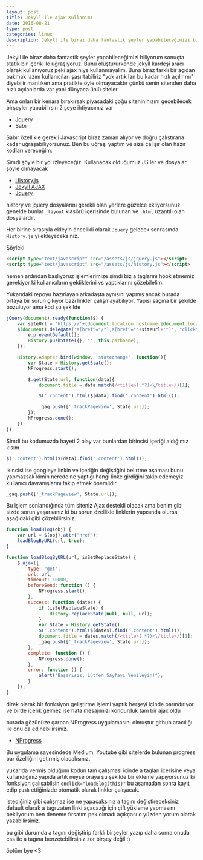 ```yaml
---
layout: post
title: Jekyll ile Ajax Kullanımı
date: 2016-08-21
type: post
categories: linux
description: Jekyll ile biraz daha fantastik şeyler yapabileceğimizi biliyorum sonuçta statik bir içerik ile uğraşıyoruz
---
```


Jekyll ile biraz daha fantastik şeyler yapabileceğimizi biliyorum sonuçta statik bir içerik ile uğraşıyoruz. Bunu oluştururkende jekyll kardeşi aracı olarak kullanıyoruz peki ajax niye kullanmayalım. Buna biraz farklı bir açıdan bakmak lazım kullanıcıları şaşırtabiliriz "yok artık lan bu kadar hızlı açılır mı" diyebilir mantıken ama pratikte öyle olmayacaktır çünkü senin sitenden daha hızlı açılanlarda var yani dünyaca ünlü siteler

Ama onları bir kenara bırakırsak piyasadaki çoğu sitenin hızını geçebilecek birşeyler yapabilirsin 2 şeye ihtiyacımız var

- Jquery
- Sabır

Sabır özellikle gerekli Javascript biraz zaman alıyor ve doğru çalıştırana kadar uğraşabiliyorsunuz. Ben bu uğraşı yaptım ve size çalışır olan hazır kodları vereceğim.

Şimdi şöyle bir yol izleyeceğiz. Kullanacak olduğumuz JS ler ve dosyalar şöyle olmayacak

- [History.js](https://github.com/browserstate/history.js/)
- [Jekyll AJAX](https://github.com/joelhans/Jekyll-AJAX)
- [Jquery](https://github.com/jquery/jquery)

history ve jquery dosyalarını gerekli olan yerlere güzelce ekliyorsunuz genelde bunlar `_layout` klasörü içerisinde bulunan ve `.html` uzantılı olan dosyalardır.

Her birine sırasıyla ekleyin öncelikli olarak `Jquery` gelecek sonrasında `History.js` yi ekleyeceksiniz.

Şöyleki

```html
<script type="text/javascript" src="/assets/js/jquery.js"></script>
<script type="text/javascript" src="/assets/js/history.js"></script>
```

hemen ardından başlıyoruz işlemlerimize şimdi biz a taglarını hook etmemiz gerekiyor ki kullanıcıların geldiklerini vs yaptıklarını çözebilelim.

Yukarıdaki repoyu hazırlayan arkadaşta aynısını yapmış ancak burada ortaya bir sorun çıkıyor bazı linkler çalışmayabiliyor. Yapısı saçma bir şekilde bozuluyor ama kod şu şekilde

```javascript
jQuery(document).ready(function($) {
    var siteUrl = 'https://'+(document.location.hostname||document.location.host);
    $(document).delegate('a[href^="/"],a[href^="'+siteUrl+'"]', "click", function(e) {
        e.preventDefault();
        History.pushState({}, "", this.pathname);
    });

    History.Adapter.bind(window, 'statechange', function(){
        var State = History.getState();
        NProgress.start();

        $.get(State.url, function(data){
            document.title = data.match(/<title>(.*?)<\/title>/)[1];

            $('.content').html($(data).find('.content').html());

            _gaq.push(['_trackPageview', State.url]);
        });
        NProgress.done();
    });
});
```

Şimdi bu kodumuzda hayeti 2 olay var bunlardan birincisi içeriği aldığımız kısım

```javascript
$('.content').html($(data).find('.content').html());
```

ikincisi ise googleye linkin ve içeriğin değiştiğini belirtme aşaması bunu yapmazsak kimin nerede ne yaptığı hangi linke girdiğini takip edemeyiz kullanıcı davranışlarını takip etmek önemlidir

```javascript
_gaq.push(['_trackPageview', State.url]);
```

Bu işlem sonlandığında tüm siteniz Ajax destekli olacak ama benim gibi sizde sorun yaşarsanız ki bu sorun özellikle linklerin yapısında olursa aşağıdaki gibi çözebilirsiniz.

```javascript
function loadBlog(obj) {
    var url = $(obj).attr("href");
    loadBlogByURL(url, true);
}

function loadBlogByURL(url, isSetReplaceState) {
    $.ajax({
        type: "get",
        url: url,
        timeout: 10000,
        beforeSend: function () {
            NProgress.start();
        },
        success: function (dates) {
            if (isSetReplaceState) {
                History.replaceState(null, null, url);
            }
            var State = History.getState();
            $('.content').html($(dates).find('.content').html());
            document.title = dates.match(/<title>(.*?)<\/title>/)[1];
            _gaq.push(['_trackPageview', State.url]);
        },
        complete: function () {
            NProgress.done();
        },
        error: function () {
            alert("Başarısız, Lütfen Sayfayı Yenileyin!");
        }
    });
}
```

direk olarak bir fonksiyon geliştirme işlemi yaptık herşeyi içinde barındırıyor ve birde içerik gelmez ise hata mesajımızı kondurduk tam bir ajax oldu

burada gözünüze çarpan NProgress uygulamasını olmuştur github aracılığı ile onu da edinebilirsiniz.

- [NProgress](https://github.com/rstacruz/nprogress)

Bu uygulama sayesindede Medium, Youtube gibi sitelerde bulunan progress bar özelliğini getirmiş olacaksınız.

yukarıda vermiş olduğum kodun tam çalışması içinde a tagları içerisine veya kullandığınız yapıda artık neyse oraya şu şekilde bir ekleme yapıyorsunuz ki fonksiyon çalışabilsin `onclick="loadBlog(this)"` bu aşamadan sonra kayıt edip `push` ettiğinizde otomatik olarak linkler çalışacak.

istediğiniz gibi çalışmaz ise ne yapacaksınız a tagını değiştireceksiniz default olarak a tagı zaten linki açacazğı için çift yükleme yapmasını bekliyorum ben deneme fırsatım pek olmadı açıkçası o yüzden yorum olarak yazabilirsiniz.

bu gibi durumda a tagını değiştirip farklı birşeyler yazıp daha sonra onuda css ile a tagına benzetebilirsiniz zor birşey değil :)

öptüm bye <3
